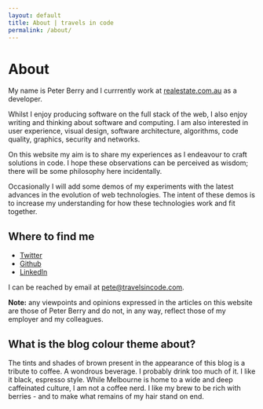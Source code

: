 ```yaml
---
layout: default
title: About | travels in code
permalink: /about/
---
```


# About

My name is Peter Berry and I currrently work at [realestate.com.au](https://www.realestate.com.au) as a developer.

Whilst I enjoy producing software on the full stack of the web, I also enjoy writing and thinking about software and computing. I am also interested in user experience, visual design, software architecture, algorithms, code quality, graphics, security and networks.

On this website my aim is to share my experiences as I endeavour to craft solutions in code. I hope these observations can be perceived as wisdom; there will be some philosophy here incidentally.

Occasionally I will add some demos of my experiments with the latest advances in the evolution of web technologies. The intent of these demos is to increase my understanding for how these technologies work and fit together.

## Where to find me

* [Twitter](https://twitter.com/brunsnik)
* [Github](https://github.com/pwcberry)
* [LinkedIn](https://www.linkedin.com/in/peteberry/)

<p>I can be reached by email at <a href="mailto:pete@travelsincode.com">pete@travelsincode.com</a>.</p>

__Note:__ any viewpoints and opinions expressed in the articles on this website are those of Peter Berry and do not, in any way, reflect those of my employer and my colleagues.

## What is the blog colour theme about?

The tints and shades of brown present in the appearance of this blog is a tribute to coffee. A wondrous beverage. I probably drink too much of it. I like it black, espresso style. While Melbourne is home to a wide and deep caffeinated culture, I am not a coffee nerd. I like my brew to be rich with berries - and to make what remains of my hair stand on end.
